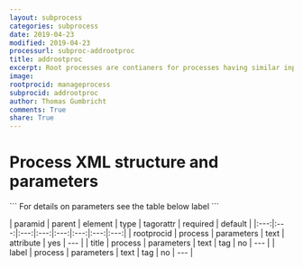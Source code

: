```yaml
---
layout: subprocess
categories: subprocess
date: 2019-04-23
modified: 2019-04-23
processurl: subproc-addrootproc
title: addrootproc
excerpt: Root processes are contianers for processes having similar input/output requirements
image: 
rootprocid: manageprocess
subprocid: addrootproc
author: Thomas Gumbricht
comments: True
share: True
---
```


<h1 class='foot-description'>Process XML structure and parameters</h1>
```
For details on parameters see the table below
<?xml version="1.0" ?>
<process>
  <!--Generated from python-->
  <userproj plotid="yourplotid" projectid="yourprojectid" siteid="yoursiteid" system="systemid" tractid="yourtractid" userid="youruserid"/>
  <period endday="DD" endmonth="MM" endyear="YYYY" seasonendday="DD" seasonendmonth="MM" seasonstartday="DD" seasonstartmonth="MM" startday="DD" startmonth="MM" startyear="YYYY" timestep="timestep"/>
  <parameters rootprocid="txtstring">
    <title>title</title>
    <label>label</label>
  </parameters>
</process>
```

| paramid | parent | element | type | tagorattr | required | default |
|:---:|:---:|:---:|:---:|:---:|:---:|:---:|:---:|
| rootprocid | process | parameters | text | attribute | yes | --- |
| title | process | parameters | text | tag | no | --- |
| label | process | parameters | text | tag | no | --- |
